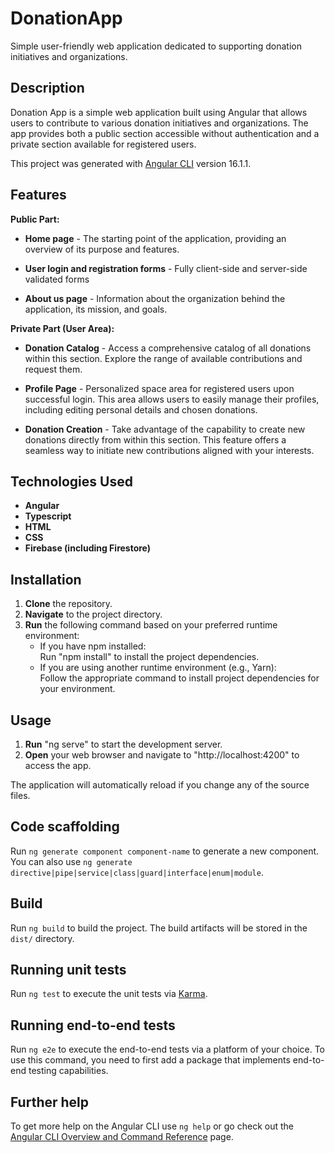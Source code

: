 # DonationApp
Simple user-friendly web application dedicated to supporting donation initiatives and organizations.
## Description

Donation App is a simple web application built using Angular that allows users to contribute to various donation initiatives and organizations. The app provides both a public section accessible without authentication and a private section available for registered users.

This project was generated with [Angular CLI](https://github.com/angular/angular-cli) version 16.1.1.

## Features

**Public Part:**

-  **Home page** - The starting point of the application, providing an overview of its purpose and features. 

-  **User login and registration forms** - Fully client-side and server-side validated forms

-  **About us page** - Information about the organization behind the application, its mission, and goals.

**Private Part (User Area):**      

-  **Donation Catalog** - Access a comprehensive catalog of all donations within this section. Explore the range of available contributions and request them.

-  **Profile Page** - Personalized space area for registered users upon successful login. This area allows users to easily manage their profiles, including editing personal details and chosen donations.
  
-  **Donation Creation** - Take advantage of the capability to create new donations directly from within this section. This feature offers a seamless way to initiate new contributions aligned with your interests.

  ## Technologies Used

-  **Angular**
-  **Typescript**
-  **HTML**
-  **CSS**
-  **Firebase (including Firestore)**

## Installation

1. **Clone** the repository.
2. **Navigate** to the project directory.
3. **Run** the following command based on your preferred runtime environment:
   - If you have npm installed:   
     Run "npm install" to install the project dependencies.
   - If you are using another runtime environment (e.g., Yarn):   
     Follow the appropriate command to install project dependencies for your environment.

## Usage

1. **Run** "ng serve" to start the development server.
2. **Open** your web browser and navigate to "http://localhost:4200" to access the app.
   
  The application will automatically reload if you change any of the source files.

## Code scaffolding

Run `ng generate component component-name` to generate a new component. You can also use `ng generate directive|pipe|service|class|guard|interface|enum|module`.

## Build

Run `ng build` to build the project. The build artifacts will be stored in the `dist/` directory.

## Running unit tests

Run `ng test` to execute the unit tests via [Karma](https://karma-runner.github.io).

## Running end-to-end tests

Run `ng e2e` to execute the end-to-end tests via a platform of your choice. To use this command, you need to first add a package that implements end-to-end testing capabilities.

## Further help

To get more help on the Angular CLI use `ng help` or go check out the [Angular CLI Overview and Command Reference](https://angular.io/cli) page.
